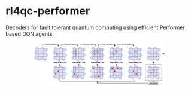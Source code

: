 # rl4qc-performer

Decoders for fault tolerant quantum computing using efficient Performer based DQN agents.

<p align="center">
<img src="https://github.com/jwallbridge/rl4qc-performer/blob/main/figures/decoding_cycle.png" width="70%" height="70%">
</p>
